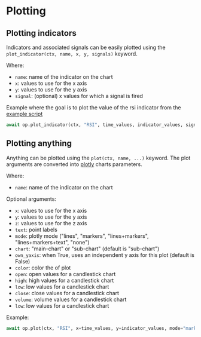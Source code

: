 # Plotting

## Plotting indicators
Indicators and associated signals can be easily plotted using the 
`plot_indicator(ctx, name, x, y, signals)` keyword.

Where:
- `name`: name of the indicator on the chart 
- `x`: values to use for the x axis
- `y`: values to use for the y axis
- `signal`: (optional) x values for which a signal is fired

Example where the goal is to plot the value of the rsi indicator from 
the [example script](https://pro.octobot.info/#script)
``` python
await op.plot_indicator(ctx, "RSI", time_values, indicator_values, signal_times)
```

## Plotting anything

Anything can be plotted using the `plot(ctx, name, ...)` keyword. 
The plot arguments are converted into [plotly](https://plotly.com/javascript/) charts parameters.

Where:
- `name`: name of the indicator on the chart 

Optional arguments:
- `x`: values to use for the x axis
- `y`: values to use for the y axis
- `z`: values to use for the z axis
- `text`: point labels
- `mode`: plotly mode ("lines", "markers", "lines+markers", "lines+markers+text", "none")
- `chart`: "main-chart" or "sub-chart" (default is "sub-chart")
- `own_yaxis`: when True, uses an independent y axis for this plot (default is False)
- `color`: color the of plot
- `open`: open values for a candlestick chart
- `high`: high values for a candlestick chart
- `low`: low values for a candlestick chart
- `close`: close values for a candlestick chart
- `volume`: volume values for a candlestick chart
- `low`: low values for a candlestick chart

Example:
``` python
await op.plot(ctx, "RSI", x=time_values, y=indicator_values, mode="markers")
```
